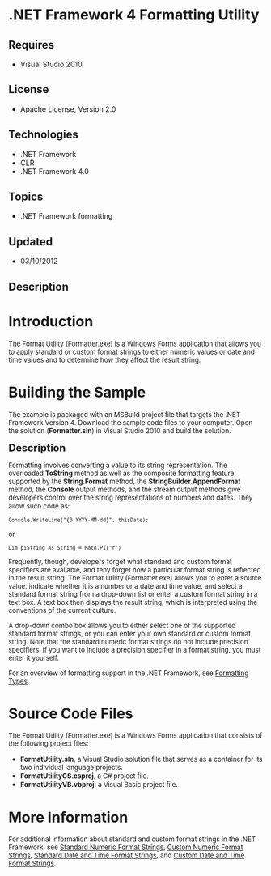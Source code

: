 # .NET Framework 4 Formatting Utility
## Requires
- Visual Studio 2010
## License
- Apache License, Version 2.0
## Technologies
- .NET Framework
- CLR
- .NET Framework 4.0
## Topics
- .NET Framework formatting
## Updated
- 03/10/2012
## Description

<h1>Introduction</h1>
<p><span style="font-size:small">The Format Utility (Formatter.exe) is a Windows Forms application that allows you to apply standard or custom format strings to either numeric values or date and time values and to&nbsp;determine how they affect the result string.</span></p>
<h1><span>Building the Sample</span></h1>
<p><span style="font-size:small">The example is packaged with an MSBuild project file that targets the .NET Framework Version 4. Download the sample code files to your computer. Open the solution (<strong>Formatter.sln</strong>) in Visual Studio 2010 and build
 the solution.</span></p>
<p><span style="font-size:20px; font-weight:bold">Description</span></p>
<p><span style="font-size:small">Formatting involves converting a value to its string representation. The overloaded
<strong>ToString</strong> method as well as the composite formatting feature supported by the
<strong>String.Format</strong> method, the <strong>StringBuilder.AppendFormat</strong> method, the
<strong>Console</strong> output methods, and the stream output methods give developers control over the string representations of numbers and dates. They allow such code as:</span>&nbsp;</p>
<pre><span style="font-size:small">Console.WriteLine(&quot;{0:YYYY-MM-dd}&quot;, thisDate);</span></pre>
<p><span style="font-size:small">or</span></p>
<pre><span style="font-size:small">Dim piString As String = Math.PI(&quot;r&quot;)</span></pre>
<p><span style="font-size:small">Frequently, though, developers forget what standard and custom format specifiers are available, and tehy forget how a particular format string is reflected in the result string. The Format Utility (Formatter.exe) allows you
 to enter a source value, indicate whether it is a number or a date and time value, and select a standard format string from a drop-down list or enter a custom format string in a text box. A text box then displays the result string, which is interpreted using
 the conventions of the current culture.</span></p>
<p><span style="font-size:small">A drop-down combo box allows you to either select one of the supported standard format strings, or you can enter your own standard or custom format string. Note that the standard numeric format strings do not include precision
 specifiers; if you want to include a precision specifier in a format string, you must enter it yourself.</span></p>
<p><span style="font-size:small">For an overview of formatting support in the .NET Framework, see
<a href="http://msdn.microsoft.com/en-us/library/26etazsy.aspx">Formatting Types</a>.</span></p>
<h1><span>Source Code Files</span></h1>
<p><span style="font-size:small">The Format Utility (Formatter.exe) is a Windows Forms application that consists of the following project files:</span></p>
<ul>
<li><span style="font-size:small"><strong>FormatUtility.sln</strong>, a Visual Studio solution file that serves as a container for its two individual language projects.</span>
</li><li><span style="font-size:small"><strong>FormatUtilityCS.csproj</strong>, a C# project file.</span>
</li><li><span style="font-size:small"><strong>FormatUtilityVB.vbproj</strong>, a Visual Basic project file.</span>
</li></ul>
<ul>
</ul>
<h1>More Information</h1>
<p><span style="font-size:small">For additional information about standard and custom format strings in the .NET Framework, see
<a href="http://go.microsoft.com/fwlink/?LinkId=209531" target="_blank">Standard Numeric Format Strings</a>,
<a href="http://go.microsoft.com/fwlink/?LinkId=209533" target="_blank">Custom Numeric Format Strings</a>,
<a href="http://go.microsoft.com/fwlink/?LinkId=209534" target="_blank">Standard Date and Time Format Strings</a>, and
<a href="http://go.microsoft.com/fwlink/?LinkId=209535" target="_blank">Custom Date and Time Format Strings</a>.</span></p>
